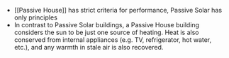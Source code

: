 - [[Passive House]] has strict criteria for performance, Passive Solar has only principles
- In contrast to Passive Solar buildings, a Passive House building considers the sun to be just one source of heating. Heat is also conserved from internal appliances (e.g. TV, refrigerator, hot water, etc.), and any warmth in stale air is also recovered.